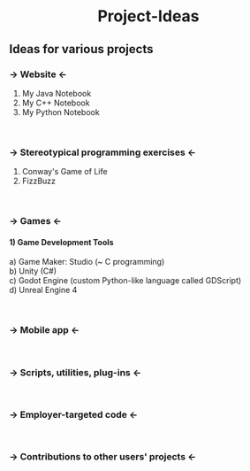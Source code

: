 # <p align="center"> Project-Ideas </p>
## Ideas for various projects

### &rarr; Website &larr;

1) My Java Notebook
2) My C++ Notebook
3) My Python Notebook

<br />

### &rarr; Stereotypical programming exercises &larr;
1) Conway's Game of Life
2) FizzBuzz

<br />

### &rarr; Games &larr;
#### 1) Game Development Tools  
  a) Game Maker: Studio (~ C programming) <br />
  b) Unity (C#) <br />
  c) Godot Engine (custom Python-like language called GDScript) <br />
  d) Unreal Engine 4

<br />

### &rarr; Mobile app &larr;

<br />

### &rarr; Scripts, utilities, plug-ins &larr;

<br />

### &rarr; Employer-targeted code &larr;

<br />

### &rarr; Contributions to other users' projects &larr;
